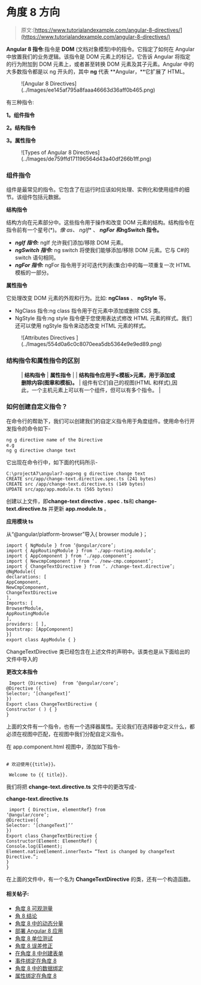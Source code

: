 # 角度 8 方向

> 原文:[https://www.tutorialandexample.com/angular-8-directives/](https://www.tutorialandexample.com/angular-8-directives/)

**Angular 8 指令**:指令是 **DOM** (文档对象模型)中的指令。它指定了如何在 Angular 中放置我们的业务逻辑。该指令是 DOM 元素上的标记，它告诉 Angular 将指定的行为附加到 DOM 元素上，或者甚至转换 DOM 元素及其子元素。Angular 中的大多数指令都是以 ng 开头的，其中 **ng** 代表 **Angular，**它扩展了 HTML。

<figure class="aligncenter">![Angular 8 Directives](../Images/ee145af795a8faaa46663d36aff0b465.png)</figure>

有三种指令:

**1。组件指令**

**2。结构指令**

**3。属性指令**

<figure class="aligncenter">![Types of Angular 8 Directives](../Images/de759ffd171196564d43a40df266b1ff.png)</figure>

### 组件指令

组件是最常见的指令。它包含了在运行时应该如何处理、实例化和使用组件的细节。该组件包括元数据。

**结构指令**

结构方向在元素部分中。这些指令用于操作和改变 DOM 元素的结构。结构指令在指令前有一个星号(*)。**像 as、* ngIf** 、 ***ngFor 和*ngSwitch 指令。**

*   ***ngIf 指令:*** ngIf 允许我们添加/移除 DOM 元素。
*   ***ngSwitch 指令:*** ng switch 将使我们能够添加/移除 DOM 元素。它与 C#的 switch 语句相同。
*   ***ngFor 指令:*** ngFor 指令用于对可迭代列表(集合)中的每一项重复一次 HTML 模板的一部分。

**属性指令**

它处理改变 DOM 元素的外观和行为。比如: **ngClass** 、 **ngStyle** 等。

*   NgClass 指令:ng class 指令用于在元素中添加或删除 CSS 类。
*   NgStyle 指令:ng style 指令便于您使用表达式修改 HTML 元素的样式。我们还可以使用 ngStyle 指令来动态改变 HTML 元素的样式。

<figure class="aligncenter">![Attributes Directives ](../Images/554d0a6c0c8070eea5db5364e9e9ed89.png)</figure>

### 结构指令和属性指令的区别

<figure class="wp-block-table">

| **结构指令** | **属性指令** |
| **结构指令应用于<模板>元素，用于添加或删除内容(图章和模板)。** | 组件有它们自己的视图(HTML 和样式),因此，一个主机元素上可以有一个组件，但可以有多个指令。 |

</figure>

### 如何创建自定义指令？

在命令行的帮助下，我们可以创建我们的自定义指令用于角度组件。使用命令行开发指令的命令如下-

```
ng g directive name of the Directive
e.g
ng g directive change text 
```

它出现在命令行中，如下面的代码所示-

```
C:\projectA7\angular7-app>ng g directive change text
CREATE src/app/change-text.directive.spec.ts (241 bytes)
CREATE src /app/change-text.directive.ts (149 bytes)
UPDATE src/app/app.module.ts (565 bytes) 
```

创建以上文件，即**change-text directive . spec . ts**和 **change-text.directive.ts** 并更新 **app.module.ts** 。

**应用模块 ts**

从“@angular/platform-browser”导入{ browser module }；

```
import { NgModule } from ‘@angular/core’;
import { AppRoutingModule } from ‘./app-routing.module’;
import { AppComponent } from ‘./app.component’;
import { NewcmpComponent } from ‘. /new-cmp.component’;
import { ChangeTextDirective } from ‘. /change-text.directive’;
@NgModule({
declarations: [
AppComponent,
NewCmpComponent,
ChangeTextDirective
],
Imports: [
BrowserModule,
AppRoutingModule
],
providers: [ ],
bootstrap: [AppComponent]
}]
export class AppModule { }  
```

ChangeTextDirective 类已经包含在上述文件的声明中。该类也是从下面给出的文件中导入的

**更改文本指令**

```
 Import {Directive}  from ‘@angular/core’;
@Directive ({
Selector; ‘[changeText]’
})
Export class ChangeTextDirective {
Constructor ( ) { }
} 
```

上面的文件有一个指令，也有一个选择器属性。无论我们在选择器中定义什么，都必须在视图中匹配，在视图中我们分配自定义指令。

在 app.component.html 视图中，添加如下指令-

```

# 欢迎使用{{title}}。

 Welcome to {{ title}}.

```

我们将把 **change-text.directive.ts** 文件中的更改写成-

**change-text.directive.ts**

```
 import { Directive, elementRef} from
‘@angular/core’;
@Directive({
Selector: ‘[changeText]’’
})
Export class ChangeTextDirective {
Constructor(Element: ElementRef) {
Console.log(Element);
Element.nativeElement.innerText= “Text is changed by changeText Directive.”;
}
} 
```

在上面的文件中，有一个名为 **ChangeTextDirective** 的类，还有一个构造函数。

#### 相关帖子:

*   [角度 8 可观测量](https://www.tutorialandexample.com/angular-8-observables/)
*   [角 8 结论](https://www.tutorialandexample.com/angular-8-conclusion/)
*   [角度 8 中的动态分量](https://www.tutorialandexample.com/dynamic-components-in-angular-8/)
*   [部署 Angular 8 应用](https://www.tutorialandexample.com/deployment-of-an-angular-8-app/)
*   [角度 8 单位测试](https://www.tutorialandexample.com/angular-8-unit-testing/)
*   [角度 8 误差修正](https://www.tutorialandexample.com/angular-8-error-fixing/)
*   [在角度 8 中创建表单](https://www.tutorialandexample.com/creating-form-in-angular-8/)
*   [事件绑定在角度 8](https://www.tutorialandexample.com/event-binding-in-angular-8/)
*   [角度 8 中的数据绑定](https://www.tutorialandexample.com/data-binding-in-angular-8/)
*   [属性绑定在角度 8](https://www.tutorialandexample.com/property-binding-in-angular-8/)